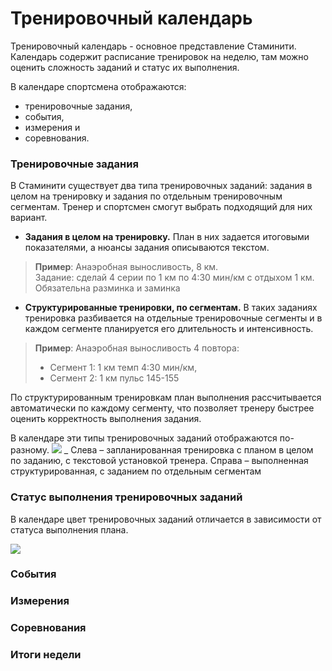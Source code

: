 # Тренировочный календарь

Тренировочный календарь - основное представление Стаминити.  
Календарь содержит расписание тренировок на неделю, там можно оценить сложность заданий и статус их выполнения.

В календаре спортсмена отображаются:
* тренировочные задания, 
* события, 
* измерения и 
* соревнования.

### Тренировочные задания

В Стаминити существует два типа тренировочных заданий: задания в целом на тренировку и задания по отдельным тренировочным сегментам. Тренер и спортсмен смогут выбрать подходящий для них вариант.

* **Задания в целом на тренировку.** План в них задается итоговыми показателями, а нюансы задания описываются текстом.
>**Пример**:
Анаэробная выносливость, 8 км.  
Задание: сделай 4 серии по 1 км по 4:30 мин/км с отдыхом 1 км. Обязательна разминка и заминка

* **Структурированные тренировки, по сегментам.** В таких заданиях тренировка разбивается на отдельные тренировочные сегменты и в каждом сегменте планируется его длительность и интенсивность. 
>**Пример**:
Анаэробная выносливость 
4 повтора:
> - Сегмент 1: 1 км темп 4:30 мин/км, 
> - Сегмент 2: 1 км пульс 145-155

По структурированным тренировкам план выполнения рассчитывается автоматически по каждому сегменту, что позволяет тренеру быстрее оценить корректность выполнения задания.

В календаре эти типы тренировочных заданий отображаются по-разному.
![](http://content.staminity.com/assets/images/ActivityTypes.jpg)
_
Слева – запланированная тренировка с планом в целом по заданию, с текстовой установкой тренера. Справа – выполненная структурированная, с заданием по отдельным сегментам

### Статус выполнения тренировочных заданий
В календаре цвет тренировочных заданий отличается в зависимости от статуса выполнения плана.

![](http://content.staminity.com/assets/images/ActivityStatuses.png)


### События

### Измерения

### Соревнования

### Итоги недели



